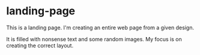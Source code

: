 # landing-page
This is a landing page. I'm creating an entire web page from a given design.

It is filled with nonsense text and some random images. My focus is on creating the correct layout.